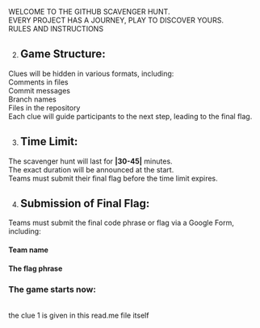 WELCOME TO THE GITHUB SCAVENGER HUNT.
</br>
EVERY PROJECT HAS A JOURNEY, PLAY TO DISCOVER YOURS.
</br>
RULES AND INSTRUCTIONS
</br>

2. ## Game Structure:
  Clues will be hidden in various formats, including:
  </br>
  Comments in files
  </br>
  Commit messages
  </br>
  Branch names
  </br>
  Files in the repository
  </br>
  Each clue will guide participants to the next step, leading to the final flag.
  </br>

3. ## Time Limit:
  The scavenger hunt will last for **|30-45|** minutes. 
  </br>
  The exact duration will be announced at the start.
  </br>
  Teams must submit their final flag before the time limit expires.
  </br>

4. ## Submission of Final Flag:
  Teams must submit the final code phrase or flag via a Google Form, including:
  </br>
  #### Team name
  #### The flag phrase

  ### The game starts now:
  </br>
  the clue 1 is given in this read.me file itself
